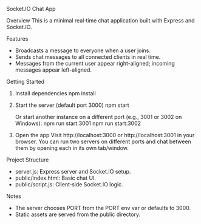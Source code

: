 Socket.IO Chat App

Overview
This is a minimal real‑time chat application built with Express and Socket.IO.

Features
- Broadcasts a message to everyone when a user joins.
- Sends chat messages to all connected clients in real time.
- Messages from the current user appear right-aligned; incoming messages appear left-aligned.

Getting Started
1. Install dependencies
   npm install

2. Start the server (default port 3000)
   npm start

   Or start another instance on a different port (e.g., 3001 or 3002 on Windows):
   npm run start:3001
   npm run start:3002

3. Open the app
   Visit http://localhost:3000 or http://localhost:3001 in your browser. You can run two servers on different ports and chat between them by opening each in its own tab/window.

Project Structure
- server.js: Express server and Socket.IO setup.
- public/index.html: Basic chat UI.
- public/script.js: Client‑side Socket.IO logic.

Notes
- The server chooses PORT from the PORT env var or defaults to 3000.
- Static assets are served from the public directory.
